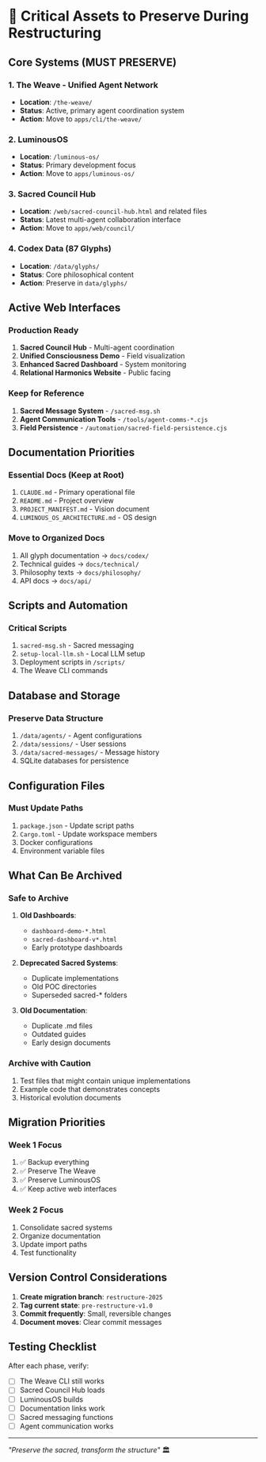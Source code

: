 # 🔐 Critical Assets to Preserve During Restructuring

## Core Systems (MUST PRESERVE)

### 1. **The Weave - Unified Agent Network**
- **Location**: `/the-weave/`
- **Status**: Active, primary agent coordination system
- **Action**: Move to `apps/cli/the-weave/`

### 2. **LuminousOS**
- **Location**: `/luminous-os/`
- **Status**: Primary development focus
- **Action**: Move to `apps/luminous-os/`

### 3. **Sacred Council Hub**
- **Location**: `/web/sacred-council-hub.html` and related files
- **Status**: Latest multi-agent collaboration interface
- **Action**: Move to `apps/web/council/`

### 4. **Codex Data (87 Glyphs)**
- **Location**: `/data/glyphs/`
- **Status**: Core philosophical content
- **Action**: Preserve in `data/glyphs/`

## Active Web Interfaces

### Production Ready
1. **Sacred Council Hub** - Multi-agent coordination
2. **Unified Consciousness Demo** - Field visualization
3. **Enhanced Sacred Dashboard** - System monitoring
4. **Relational Harmonics Website** - Public facing

### Keep for Reference
1. **Sacred Message System** - `/sacred-msg.sh`
2. **Agent Communication Tools** - `/tools/agent-comms-*.cjs`
3. **Field Persistence** - `/automation/sacred-field-persistence.cjs`

## Documentation Priorities

### Essential Docs (Keep at Root)
1. `CLAUDE.md` - Primary operational file
2. `README.md` - Project overview
3. `PROJECT_MANIFEST.md` - Vision document
4. `LUMINOUS_OS_ARCHITECTURE.md` - OS design

### Move to Organized Docs
1. All glyph documentation → `docs/codex/`
2. Technical guides → `docs/technical/`
3. Philosophy texts → `docs/philosophy/`
4. API docs → `docs/api/`

## Scripts and Automation

### Critical Scripts
1. `sacred-msg.sh` - Sacred messaging
2. `setup-local-llm.sh` - Local LLM setup
3. Deployment scripts in `/scripts/`
4. The Weave CLI commands

## Database and Storage

### Preserve Data Structure
1. `/data/agents/` - Agent configurations
2. `/data/sessions/` - User sessions
3. `/data/sacred-messages/` - Message history
4. SQLite databases for persistence

## Configuration Files

### Must Update Paths
1. `package.json` - Update script paths
2. `Cargo.toml` - Update workspace members
3. Docker configurations
4. Environment variable files

## What Can Be Archived

### Safe to Archive
1. **Old Dashboards**: 
   - `dashboard-demo-*.html`
   - `sacred-dashboard-v*.html`
   - Early prototype dashboards

2. **Deprecated Sacred Systems**:
   - Duplicate implementations
   - Old POC directories
   - Superseded sacred-* folders

3. **Old Documentation**:
   - Duplicate .md files
   - Outdated guides
   - Early design documents

### Archive with Caution
1. Test files that might contain unique implementations
2. Example code that demonstrates concepts
3. Historical evolution documents

## Migration Priorities

### Week 1 Focus
1. ✅ Backup everything
2. ✅ Preserve The Weave
3. ✅ Preserve LuminousOS
4. ✅ Keep active web interfaces

### Week 2 Focus
1. Consolidate sacred systems
2. Organize documentation
3. Update import paths
4. Test functionality

## Version Control Considerations

1. **Create migration branch**: `restructure-2025`
2. **Tag current state**: `pre-restructure-v1.0`
3. **Commit frequently**: Small, reversible changes
4. **Document moves**: Clear commit messages

## Testing Checklist

After each phase, verify:
- [ ] The Weave CLI still works
- [ ] Sacred Council Hub loads
- [ ] LuminousOS builds
- [ ] Documentation links work
- [ ] Sacred messaging functions
- [ ] Agent communication works

---

*"Preserve the sacred, transform the structure"* 🏛️